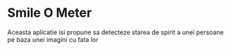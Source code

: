# Smile O Meter
Aceasta aplicatie isi propune sa detecteze starea de spirit a unei persoane pe baza unei imagini cu fata lor